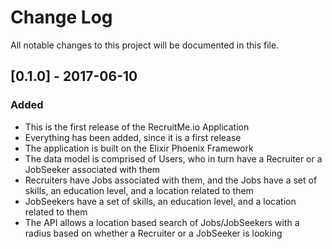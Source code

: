 # Change Log

All notable changes to this project will be documented in this file.

## [0.1.0] - 2017-06-10
### Added
- This is the first release of the RecruitMe.io Application
- Everything has been added, since it is a first release
- The application is built on the Elixir Phoenix Framework
- The data model is comprised of Users, who in turn have a Recruiter or a JobSeeker associated with them
- Recruiters have Jobs associated with them, and the Jobs have a set of skills, an education level, and a location related to them
- JobSeekers have a set of skills, an education level, and a location related to them
- The API allows a location based search of Jobs/JobSeekers with a radius based on whether a Recruiter or a JobSeeker is looking
